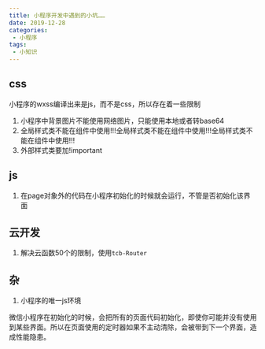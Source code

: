 ```yaml
--- 
title: 小程序开发中遇到的小坑……
date: 2019-12-28
categories: 
 - 小程序
tags: 
 - 小知识
---
```


## css
小程序的wxss编译出来是js，而不是css，所以存在着一些限制

1. 小程序中背景图片不能使用网络图片，只能使用本地或者转base64
2. 全局样式类不能在组件中使用!!!全局样式类不能在组件中使用!!!全局样式类不能在组件中使用!!!
3. 外部样式类要加!important


## js

1. 在page对象外的代码在小程序初始化的时候就会运行，不管是否初始化该界面

## 云开发

1. 解决云函数50个的限制，使用`tcb-Router`

## 杂

1. 小程序的唯一js环境

微信小程序在初始化的时候，会把所有的页面代码初始化，即使你可能并没有使用到某些界面。所以在页面使用的定时器如果不主动清除，会被带到下一个界面，造成性能隐患。






